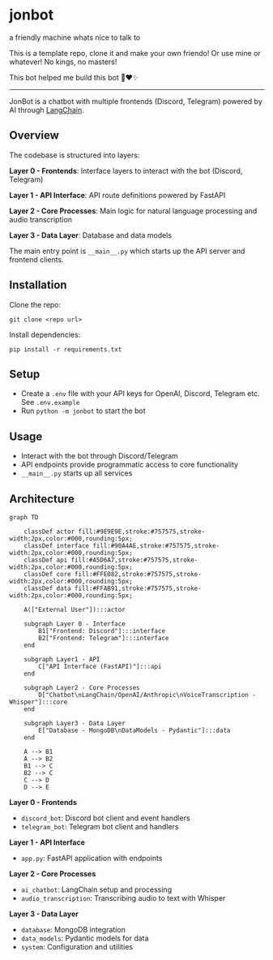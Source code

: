 # jonbot

a friendly machine whats nice to talk to 

This is a template repo, clone it and make your own friendo! Or use mine or whatever! No kings, no masters!

This bot helped me build this bot 🤖❤️✨
 

---

JonBot is a chatbot with multiple frontends (Discord, Telegram) powered by AI through [LangChain](https://langchain.readthedocs.io/en/latest/).

## Overview

The codebase is structured into layers:

**Layer 0 - Frontends**: Interface layers to interact with the bot (Discord, Telegram)

**Layer 1 - API Interface**: API route definitions powered by FastAPI 

**Layer 2 - Core Processes**: Main logic for natural language processing and audio transcription

**Layer 3 - Data Layer**: Database and data models

The main entry point is `__main__.py` which starts up the API server and frontend clients.

## Installation

Clone the repo:

```
git clone <repo url>
```

Install dependencies:

```
pip install -r requirements.txt
```

## Setup

- Create a `.env` file with your API keys for OpenAI, Discord, Telegram etc. See `.env.example`
- Run `python -m jonbot` to start the bot

## Usage

- Interact with the bot through Discord/Telegram
- API endpoints provide programmatic access to core functionality
- `__main__.py` starts up all services

## Architecture
```mermaid
graph TD

    classDef actor fill:#9E9E9E,stroke:#757575,stroke-width:2px,color:#000,rounding:5px;
    classDef interface fill:#90A4AE,stroke:#757575,stroke-width:2px,color:#000,rounding:5px;
    classDef api fill:#A5D6A7,stroke:#757575,stroke-width:2px,color:#000,rounding:5px;
    classDef core fill:#FFE082,stroke:#757575,stroke-width:2px,color:#000,rounding:5px;
    classDef data fill:#FFAB91,stroke:#757575,stroke-width:2px,color:#000,rounding:5px;

    A(["External User"]):::actor

    subgraph Layer 0 - Interface
        B1["Frontend: Discord"]:::interface
        B2["Frontend: Telegram"]:::interface
    end

    subgraph Layer1 - API
        C["API Interface (FastAPI)"]:::api
    end

    subgraph Layer2 - Core Processes
        D["Chatbot\nLangChain/OpenAI/Anthropic\nVoiceTranscription - Whisper"]:::core
    end

    subgraph Layer3 - Data Layer
        E["Database - MongoDB\nDataModels - Pydantic"]:::data
    end

    A --> B1
    A --> B2
    B1 --> C
    B2 --> C
    C --> D
    D --> E
```
**Layer 0 - Frontends**

- `discord_bot`: Discord bot client and event handlers 
- `telegram_bot`: Telegram bot client and handlers

**Layer 1 - API Interface**

- `app.py`: FastAPI application with endpoints

**Layer 2 - Core Processes** 

- `ai_chatbot`: LangChain setup and processing
- `audio_transcription`: Transcribing audio to text with Whisper

**Layer 3 - Data Layer**

- `database`: MongoDB integration
- `data_models`: Pydantic models for data
- `system`: Configuration and utilities